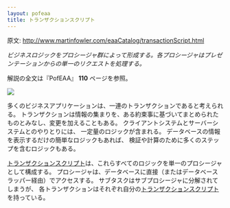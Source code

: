 ```yaml
---
layout: pofeaa
title: トランザクションスクリプト
---
```


原文: http://www.martinfowler.com/eaaCatalog/transactionScript.html

*ビジネスロジックをプロシージャ群によって形成する。各プロシージャはプレゼンテーションからの単一のリクエストを処理する。*

解説の全文は『PofEAA』 **110** ページを参照。

![](http://www.martinfowler.com/eaaCatalog/transactionScriptSketch.gif)

多くのビジネスアプリケーションは、一連のトランザクションであると考えられる。
トランザクションは情報の集まりを、ある約束事に基づいてまとめられたものとみなし、変更を加えることもある。
クライアントシステムとサーバーシステムとのやりとりには、
一定量のロジックが含まれる。
データベースの情報を表示するだけの簡単なロジックもあれば、
検証や計算のために多くのステップを含むロジックもある。

[トランザクションスクリプト](TransactionScript)は、これらすべてのロジックを単一のプロシージャとして構成する。
プロシージャは、データベースに直接（またはデータベースラッパー経由）でアクセスする。
サブタスクはサブプロシージャに分解されてしまうが、
各トランザクションはそれぞれ自分の[トランザクションスクリプト](TransactionScript)を持っている。
